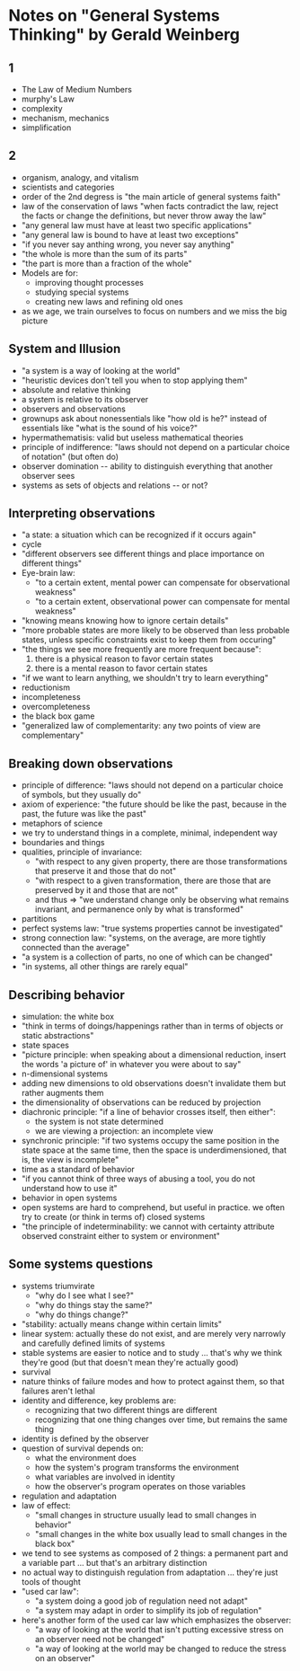 # Notes on "General Systems Thinking" by Gerald Weinberg

## 1

- The Law of Medium Numbers
- murphy's Law
- complexity
- mechanism, mechanics
- simplification

## 2

- organism, analogy, and vitalism
- scientists and categories
- order of the 2nd degress is "the main article of general systems faith"
- law of the conservation of laws "when facts contradict the law, reject the facts or change the definitions, but never throw away the law"
- "any general law must have at least two specific applications"
- "any general law is bound to have at least two exceptions"
- "if you never say anthing wrong, you never say anything"
- "the whole is more than the sum of its parts"
- "the part is more than a fraction of the whole"
- Models are for:
  - improving thought processes
  - studying special systems
  - creating new laws and refining old ones
- as we age, we train ourselves to focus on numbers and we miss the big picture

## System and Illusion

- "a system is a way of looking at the world"
- "heuristic devices don't tell you when to stop applying them"
- absolute and relative thinking
- a system is relative to its observer
- observers and observations
- grownups ask about nonessentials like "how old is he?" instead of essentials like "what is the sound of his voice?"
- hypermathematisis: valid but useless mathematical theories
- principle of indifference: "laws should not depend on a particular choice of notation" (but often do)
- observer domination -- ability to distinguish everything that another observer sees
- systems as sets of objects and relations -- or not?

## Interpreting observations

- "a state: a situation which can be recognized if it occurs again"
- cycle
- "different observers see different things and place importance on different things"
- Eye-brain law:
  - "to a certain extent, mental power can compensate for observational weakness"
  - "to a certain extent, observational power can compensate for mental weakness"
- "knowing means knowing how to ignore certain details"
- "more probable states are more likely to be observed than less probable states, unless specific constraints exist to keep them from occuring"
- "the things we see more frequently are more frequent because":
  1. there is a physical reason to favor certain states
  2. there is a mental reason to favor certain states
- "if we want to learn anything, we shouldn't try to learn everything"
- reductionism
- incompleteness
- overcompleteness
- the black box game
- "generalized law of complementarity: any two points of view are complementary"

## Breaking down observations

- principle of difference: "laws should not depend on a particular choice of symbols, but they usually do"
- axiom of experience: "the future should be like the past, because in the past, the future was like the past"
- metaphors of science
- we try to understand things in a complete, minimal, independent way
- boundaries and things
- qualities, principle of invariance:
  - "with respect to any given property, there are those transformations that preserve it and those that do not"
  - "with respect to a given transformation, there are those that are preserved by it and those that are not"
  - and thus => "we understand change only be observing what remains invariant, and permanence only by what is transformed"
- partitions
- perfect systems law: "true systems properties cannot be investigated"
- strong connection law: "systems, on the average, are more tightly connected than the average"
- "a system is a collection of parts, no one of which can be changed"
- "in systems, all other things are rarely equal"

## Describing behavior

- simulation: the white box
- "think in terms of doings/happenings rather than in terms of objects or static abstractions"
- state spaces
- "picture principle: when speaking about a dimensional reduction, insert the words 'a picture of' in whatever you were about to say"
- n-dimensional systems
- adding new dimensions to old observations doesn't invalidate them but rather augments them
- the dimensionality of observations can be reduced by projection
- diachronic principle: "if a line of behavior crosses itself, then either":
  - the system is not state determined
  - we are viewing a projection: an incomplete view
- synchronic principle: "if two systems occupy the same position in the state space at the same time, then the space is underdimensioned, that is, the view is incomplete"
- time as a standard of behavior
- "if you cannot think of three ways of abusing a tool, you do not understand how to use it"
- behavior in open systems
- open systems are hard to comprehend, but useful in practice. we often try to create (or think in terms of) closed systems
- "the principle of indeterminability: we cannot with certainty attribute observed constraint either to system or environment"

## Some systems questions

- systems triumvirate
  - "why do I see what I see?"
  - "why do things stay the same?"
  - "why do things change?"
- "stability: actually means change within certain limits"
- linear system: actually these do not exist, and are merely very narrowly and carefully defined limits of systems
- stable systems are easier to notice and to study ... that's why we think they're good (but that doesn't mean they're actually good)
- survival
- nature thinks of failure modes and how to protect against them, so that failures aren't lethal
- identity and difference, key problems are:
  - recognizing that two different things are different
  - recognizing that one thing changes over time, but remains the same thing
- identity is defined by the observer
- question of survival depends on:
  - what the environment does
  - how the system's program transforms the environment
  - what variables are involved in identity
  - how the observer's program operates on those variables
- regulation and adaptation
- law of effect:
  - "small changes in structure usually lead to small changes in behavior"
  - "small changes in the white box usually lead to small changes in the black box"
- we tend to see systems as composed of 2 things: a permanent part and a variable part ... but that's an arbitrary distinction
- no actual way to distinguish regulation from adaptation ... they're just tools of thought
- "used car law":
  - "a system doing a good job of regulation need not adapt"
  - "a system may adapt in order to simplify its job of regulation"
- here's another form of the used car law which emphasizes the observer:
  - "a way of looking at the world that isn't putting excessive stress on an observer need not be changed"
  - "a way of looking at the world may be changed to reduce the stress on an observer"

